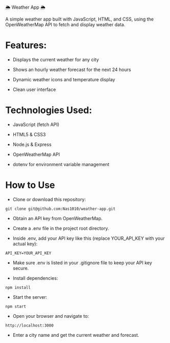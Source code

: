 🌦 Weather App 🌦

A simple weather app built with JavaScript, HTML, and CSS, using the OpenWeatherMap API to fetch and display weather data.

# Features: 

- Displays the current weather for any city

- Shows an hourly weather forecast for the next 24 hours

- Dynamic weather icons and temperature display

- Clean user interface

# Technologies Used: 

- JavaScript (fetch API)

- HTML5 & CSS3

- Node.js & Express

- OpenWeatherMap API

- dotenv for environment variable management

# How to Use

- Clone or download this repository:

```
git clone git@github.com:Nas1010/weather-app.git
```

- Obtain an API key from OpenWeatherMap.

- Create a .env file in the project root directory.

- Inside .env, add your API key like this (replace YOUR_API_KEY with your actual key):

```
API_KEY=YOUR_API_KEY
```
- Make sure .env is listed in your .gitignore file to keep your API key secure.

- Install dependencies:

```
npm install
```
- Start the server:

```
npm start
```

- Open your browser and navigate to:

```
http://localhost:3000
```
- Enter a city name and get the current weather and forecast.

